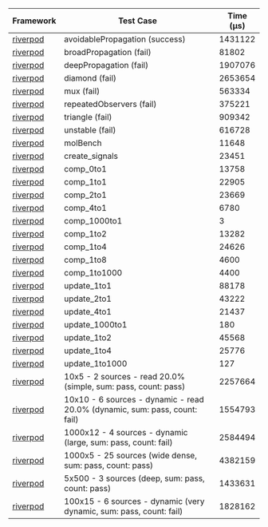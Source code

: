 | Framework | Test Case | Time (μs) |
| --- | --- | --- |
| [riverpod](https://github.com/rrousselGit/riverpod) | avoidablePropagation (success) | 1431122 |
| [riverpod](https://github.com/rrousselGit/riverpod) | broadPropagation (fail) | 81802 |
| [riverpod](https://github.com/rrousselGit/riverpod) | deepPropagation (fail) | 1907076 |
| [riverpod](https://github.com/rrousselGit/riverpod) | diamond (fail) | 2653654 |
| [riverpod](https://github.com/rrousselGit/riverpod) | mux (fail) | 563334 |
| [riverpod](https://github.com/rrousselGit/riverpod) | repeatedObservers (fail) | 375221 |
| [riverpod](https://github.com/rrousselGit/riverpod) | triangle (fail) | 909342 |
| [riverpod](https://github.com/rrousselGit/riverpod) | unstable (fail) | 616728 |
| [riverpod](https://github.com/rrousselGit/riverpod) | molBench | 11648 |
| [riverpod](https://github.com/rrousselGit/riverpod) | create_signals | 23451 |
| [riverpod](https://github.com/rrousselGit/riverpod) | comp_0to1 | 13758 |
| [riverpod](https://github.com/rrousselGit/riverpod) | comp_1to1 | 22905 |
| [riverpod](https://github.com/rrousselGit/riverpod) | comp_2to1 | 23669 |
| [riverpod](https://github.com/rrousselGit/riverpod) | comp_4to1 | 6780 |
| [riverpod](https://github.com/rrousselGit/riverpod) | comp_1000to1 | 3 |
| [riverpod](https://github.com/rrousselGit/riverpod) | comp_1to2 | 13282 |
| [riverpod](https://github.com/rrousselGit/riverpod) | comp_1to4 | 24626 |
| [riverpod](https://github.com/rrousselGit/riverpod) | comp_1to8 | 4600 |
| [riverpod](https://github.com/rrousselGit/riverpod) | comp_1to1000 | 4400 |
| [riverpod](https://github.com/rrousselGit/riverpod) | update_1to1 | 88178 |
| [riverpod](https://github.com/rrousselGit/riverpod) | update_2to1 | 43222 |
| [riverpod](https://github.com/rrousselGit/riverpod) | update_4to1 | 21437 |
| [riverpod](https://github.com/rrousselGit/riverpod) | update_1000to1 | 180 |
| [riverpod](https://github.com/rrousselGit/riverpod) | update_1to2 | 45568 |
| [riverpod](https://github.com/rrousselGit/riverpod) | update_1to4 | 25776 |
| [riverpod](https://github.com/rrousselGit/riverpod) | update_1to1000 | 127 |
| [riverpod](https://github.com/rrousselGit/riverpod) | 10x5 - 2 sources - read 20.0% (simple, sum: pass, count: pass) | 2257664 |
| [riverpod](https://github.com/rrousselGit/riverpod) | 10x10 - 6 sources - dynamic - read 20.0% (dynamic, sum: pass, count: fail) | 1554793 |
| [riverpod](https://github.com/rrousselGit/riverpod) | 1000x12 - 4 sources - dynamic (large, sum: pass, count: fail) | 2584494 |
| [riverpod](https://github.com/rrousselGit/riverpod) | 1000x5 - 25 sources (wide dense, sum: pass, count: pass) | 4382159 |
| [riverpod](https://github.com/rrousselGit/riverpod) | 5x500 - 3 sources (deep, sum: pass, count: pass) | 1433631 |
| [riverpod](https://github.com/rrousselGit/riverpod) | 100x15 - 6 sources - dynamic (very dynamic, sum: pass, count: fail) | 1828162 |
